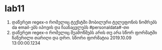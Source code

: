 # lab11

1. დაწერეთ regex-ი რომელიც ტექსტში მობილური ტელეფონის ნომრებს da email-ებს იპოვის და ჩაანაცვლებს #personaldata#-თი
2. დაწერეთ regex-ი რომელიც შეამოწმებს არის თუ არა სწორ ფორმატში ჩაწერილი თარიღი და დრო. სწორი ფორმატია 2019.10.09 13:00:00.1234
